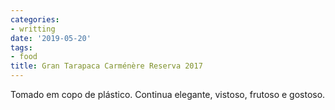 ```yaml
---
categories:
- writting
date: '2019-05-20'
tags:
- food
title: Gran Tarapaca Carménère Reserva 2017
---
```


Tomado em copo de plástico. Continua elegante, vistoso, frutoso e gostoso.